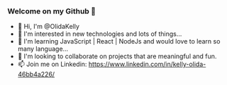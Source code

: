 ### Welcome on my Github 👋

<!--
**OlidaKelly/Olidakelly** is a ✨ _special_ ✨ repository because its `README.md` (this file) appears on your GitHub profile.

Here are some ideas to get you started:

- 🔭 I’m currently working on ...
- 🌱 I’m currently learning ...
- 👯 I’m looking to collaborate on ...
- 🤔 I’m looking for help with ...
- 💬 Ask me about ...
- 📫 How to reach me: ...
- 😄 Pronouns: ...
- ⚡ Fun fact: ...
-->


- 👋 Hi, I'm @OlidaKelly
- 👀 I'm interested in new technologies and lots of things...
- 🌱 I'm learning JavaScript | React | NodeJs and would love to learn so many language...
- 💞️ I'm looking to collaborate on projects that are meaningful and fun.
- 📫 Join me on Linkedin: https://www.linkedin.com/in/kelly-olida-46bb4a226/

